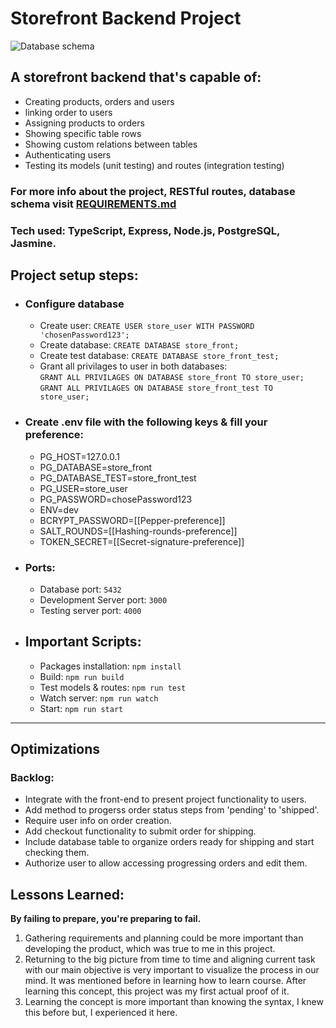 # Storefront Backend Project

![Database schema](https://user-images.githubusercontent.com/30799773/181291004-ae5feb72-5405-4575-896d-716891110ba6.png)

## A storefront backend that's capable of:

- Creating products, orders and users
- linking order to users
- Assigning products to orders
- Showing specific table rows
- Showing custom relations between tables
- Authenticating users
- Testing its models (unit testing) and routes (integration testing)

### For more info about the project, RESTful routes, database schema visit [REQUIREMENTS.md](REQUIREMENTS.md)

### Tech used: TypeScript, Express, Node.js, PostgreSQL, Jasmine.<br>

## Project setup steps:

- ### Configure database

  - Create user: `CREATE USER store_user WITH PASSWORD 'chosenPassword123';`<br>
  - Create database: `CREATE DATABASE store_front;`
  - Create test database: `CREATE DATABASE store_front_test;`
  - Grant all privilages to user in both databases:<br>
    `GRANT ALL PRIVILAGES ON DATABASE store_front TO store_user;`<br>
    `GRANT ALL PRIVILAGES ON DATABASE store_front_test TO store_user;`<br>

- ### Create .env file with the following keys & fill your preference:

  - PG_HOST=127.0.0.1<br>
  - PG_DATABASE=store_front<br>
  - PG_DATABASE_TEST=store_front_test<br>
  - PG_USER=store_user<br>
  - PG_PASSWORD=chosePassword123<br>
  - ENV=dev<br>
  - BCRYPT_PASSWORD=[[Pepper-preference]]<br>
  - SALT_ROUNDS=[[Hashing-rounds-preference]]<br>
  - TOKEN_SECRET=[[Secret-signature-preference]]<br>

- ### **Ports:**

  - Database port: `5432`
  - Development Server port: `3000`
  - Testing server port: `4000`

- ## **Important Scripts:**

  - Packages installation: `npm install`
  - Build: `npm run build`
  - Test models & routes: `npm run test`
  - Watch server: `npm run watch`
  - Start: `npm run start`

---

## Optimizations

### Backlog:

- Integrate with the front-end to present project functionality to users.
- Add method to progerss order status steps from 'pending' to 'shipped'.
- Require user info on order creation.
- Add checkout functionality to submit order for shipping.
- Include database table to organize orders ready for shipping and start checking them.
- Authorize user to allow accessing progressing orders and edit them.

## Lessons Learned:

**By failing to prepare, you're preparing to fail.**<br>

1. Gathering requirements and planning could be more important than developing the product, which was true to me in this project.<br>
2. Returning to the big picture from time to time and aligning current task with our main objective is very important to visualize the process in our mind. It was mentioned before in learning how to learn course. After learning this concept, this project was my first actual proof of it.<br>
3. Learning the concept is more important than knowing the syntax, I knew this before but, I experienced it here.
